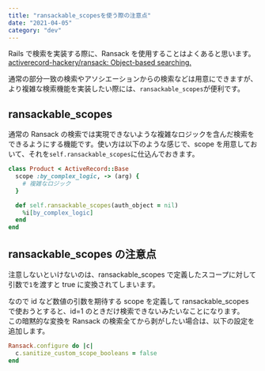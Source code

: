 ```yaml
---
title: "ransackable_scopesを使う際の注意点"
date: "2021-04-05"
category: "dev"
---
```


Rails で検索を実装する際に、Ransack を使用することはよくあると思います。
[activerecord-hackery/ransack: Object-based searching.](https://github.com/activerecord-hackery/ransack)

通常の部分一致の検索やアソシエーションからの検索などは用意にできますが、より複雑な検索機能を実装したい際には、`ransackable_scopes`が便利です。

## ransackable_scopes

通常の Ransack の検索では実現できないような複雑なロジックを含んだ検索をできるようにする機能です。使い方は以下のような感じで、scope を用意しておいて、それを`self.ransackable_scopes`に仕込んでおきます。

```rb:product.rb
class Product < ActiveRecord::Base
  scope :by_complex_logic, -> (arg) {
    # 複雑なロジック
  }

  def self.ransackable_scopes(auth_object = nil)
    %i[by_complex_logic]
  end
end
```

## ransackable_scopes の注意点

注意しないといけないのは、ransackable_scopes で定義したスコープに対して引数で`1`を渡すと true に変換されてしまいます。

なので id など数値の引数を期待する scope を定義して ransackable_scopes で使おうとすると、id=1 のときだけ検索できないみたいなことになります。  
この暗黙的な変換を Ransack の検索全てから剥がしたい場合は、以下の設定を追加します。

```rb:config/initializers/ransack.rb
Ransack.configure do |c|
  c.sanitize_custom_scope_booleans = false
end
```
